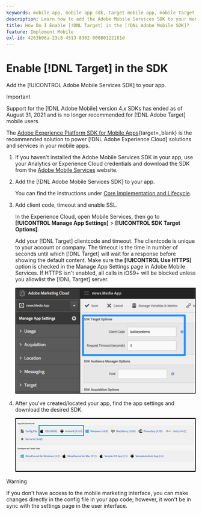 ```yaml
---
keywords: mobile app, mobile app sdk, target mobile app, mobile target sdk, mobile app sdk, enable target in sdk
description: Learn how to add the Adobe Mobile Services SDK to your mobile app.
title: How Do I Enable [!DNL Target] in the [!DNL Adobe Mobile SDK]?
feature: Implement Mobile
exl-id: 4263b96a-23c8-4513-8302-00080122181d
---
```

# Enable [!DNL Target] in the SDK

Add the [!UICONTROL Adobe Mobile Services SDK] to your app.

>[!IMPORTANT]
>
>Support for the [!DNL Adobe Mobile] version 4.*x* SDKs has ended as of August 31, 2021 and is no longer recommended for [!DNL Adobe Target] mobile users.
>
>The [Adobe Experience Platform SDK for Mobile Apps](https://developer.adobe.com/client-sdks/documentation/){target=_blank} is the recommended solution to power [!DNL Adobe Experience Cloud] solutions and services in your mobile apps.

1. If you haven't installed the Adobe Mobile Services SDK in your app, use your Analytics or Experience Cloud credentials and download the SDK from the [Adobe Mobile Services](https://mobilemarketing.adobe.com/) website.

1. Add the [!DNL Adobe Mobile Services SDK] to your app.

   You can find the instructions under [Core Implementation and Lifecycle](https://experienceleague.adobe.com/docs/mobile-services/ios/getting-started-ios/dev-qs.html). 

1. Add client code, timeout and enable SSL.

   In the Experience Cloud, open Mobile Services, then go to **[!UICONTROL Manage App Settings]** > **[!UICONTROL SDK Target Options]**.

   Add your [!DNL Target] clientcode and timeout. The clientcode is unique to your account or company. The timeout is the time in number of seconds until which [!DNL Target] will wait for a response before showing the default content. Make sure the **[!UICONTROL Use HTTPS]** option is checked in the Manage App Settings page in Adobe Mobile Services. If HTTPS isn't enabled, all calls in iOS9+ will be blocked unless you allowlist the [!DNL Target] server.

   ![alt image](assets/mobile-clientcode.png)

1. After you've created/located your app, find the app settings and download the desired SDK.

   ![alt image](assets/download-sdk.png)

>[!WARNING]
>
> If you don't have access to the mobile marketing interface, you can make changes directly in the config file in your app code; however, it won't be in sync with the settings page in the user interface.
